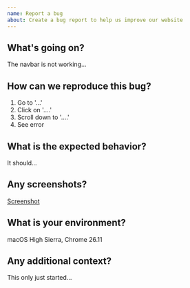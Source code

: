 ```yaml
---
name: Report a bug
about: Create a bug report to help us improve our website
---
```


## What's going on?

The navbar is not working...

## How can we reproduce this bug?

1. Go to '...'
2. Click on '....'
3. Scroll down to '....'
4. See error

## What is the expected behavior?

It should...

## Any screenshots?

[Screenshot](screenshot.png)

## What is your environment?

macOS High Sierra, Chrome 26.11

## Any additional context?

This only just started...
